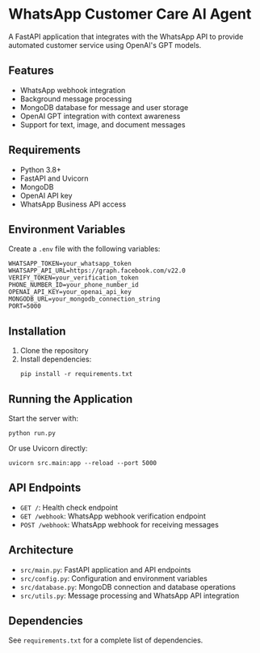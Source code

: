 # WhatsApp Customer Care AI Agent

A FastAPI application that integrates with the WhatsApp API to provide automated customer service using OpenAI's GPT models.

## Features

- WhatsApp webhook integration
- Background message processing
- MongoDB database for message and user storage
- OpenAI GPT integration with context awareness
- Support for text, image, and document messages

## Requirements

- Python 3.8+
- FastAPI and Uvicorn
- MongoDB
- OpenAI API key
- WhatsApp Business API access

## Environment Variables

Create a `.env` file with the following variables:

```
WHATSAPP_TOKEN=your_whatsapp_token
WHATSAPP_API_URL=https://graph.facebook.com/v22.0
VERIFY_TOKEN=your_verification_token
PHONE_NUMBER_ID=your_phone_number_id
OPENAI_API_KEY=your_openai_api_key
MONGODB_URL=your_mongodb_connection_string
PORT=5000
```

## Installation

1. Clone the repository
2. Install dependencies:
   ```
   pip install -r requirements.txt
   ```

## Running the Application

Start the server with:

```
python run.py
```

Or use Uvicorn directly:

```
uvicorn src.main:app --reload --port 5000
```

## API Endpoints

- `GET /`: Health check endpoint
- `GET /webhook`: WhatsApp webhook verification endpoint
- `POST /webhook`: WhatsApp webhook for receiving messages

## Architecture

- `src/main.py`: FastAPI application and API endpoints
- `src/config.py`: Configuration and environment variables
- `src/database.py`: MongoDB connection and database operations
- `src/utils.py`: Message processing and WhatsApp API integration

## Dependencies

See `requirements.txt` for a complete list of dependencies.